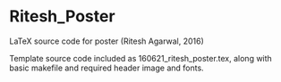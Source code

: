 # Ritesh_Poster
LaTeX source code for poster (Ritesh Agarwal, 2016)

Template source code included as 160621_ritesh_poster.tex, along with basic makefile and required header image and fonts.
